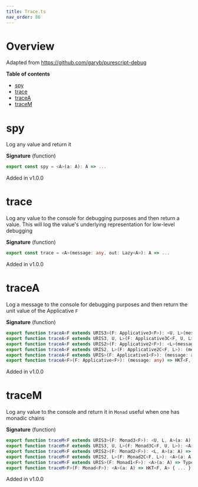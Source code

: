 ```yaml
---
title: Trace.ts
nav_order: 86
---
```


# Overview

Adapted from https://github.com/garyb/purescript-debug

<!-- START doctoc generated TOC please keep comment here to allow auto update -->
<!-- DON'T EDIT THIS SECTION, INSTEAD RE-RUN doctoc TO UPDATE -->
**Table of contents**

- [spy](#spy)
- [trace](#trace)
- [traceA](#tracea)
- [traceM](#tracem)

<!-- END doctoc generated TOC please keep comment here to allow auto update -->

# spy

Log any value and return it

**Signature** (function)

```ts
export const spy = <A>(a: A): A => ...
```

Added in v1.0.0

# trace

Log any value to the console for debugging purposes and then return a value. This will log the value's underlying
representation for low-level debugging

**Signature** (function)

```ts
export const trace = <A>(message: any, out: Lazy<A>): A => ...
```

Added in v1.0.0

# traceA

Log a message to the console for debugging purposes and then return the unit value of the Applicative `F`

**Signature** (function)

```ts
export function traceA<F extends URIS3>(F: Applicative3<F>): <U, L>(message: any) => Type3<F, U, L, void>
export function traceA<F extends URIS3, U, L>(F: Applicative3C<F, U, L>): (message: any) => Type3<F, U, L, void>
export function traceA<F extends URIS2>(F: Applicative2<F>): <L>(message: any) => Type2<F, L, void>
export function traceA<F extends URIS2, L>(F: Applicative2C<F, L>): (message: any) => Type2<F, L, void>
export function traceA<F extends URIS>(F: Applicative1<F>): (message: any) => Type<F, void>
export function traceA<F>(F: Applicative<F>): (message: any) => HKT<F, void> { ... }
```

Added in v1.0.0

# traceM

Log any value to the console and return it in `Monad` useful when one has monadic chains

**Signature** (function)

```ts
export function traceM<F extends URIS3>(F: Monad3<F>): <U, L, A>(a: A) => Type3<F, U, L, A>
export function traceM<F extends URIS3, U, L>(F: Monad3C<F, U, L>): <A>(a: A) => Type3<F, U, L, A>
export function traceM<F extends URIS2>(F: Monad2<F>): <L, A>(a: A) => Type2<F, L, A>
export function traceM<F extends URIS2, L>(F: Monad2C<F, L>): <A>(a: A) => Type2<F, L, A>
export function traceM<F extends URIS>(F: Monad1<F>): <A>(a: A) => Type<F, A>
export function traceM<F>(F: Monad<F>): <A>(a: A) => HKT<F, A> { ... }
```

Added in v1.0.0
